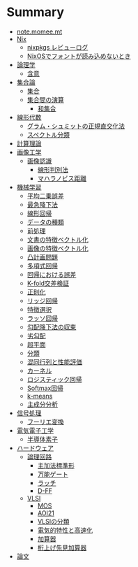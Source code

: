 # Summary

- [note.momee.mt](./README.md)
- [Nix]()
    - [nixpkgs レビューログ](./nix/nixpkgs-review-log.md)
    - [NixOSでフォントが読み込めないとき](./nix/font-loading.md)
- [論理学]()
    - [含意](./logic/implication.md)
- [集合論](./set-theory/README.md)
    - [集合](./set-theory/set.md)
    - [集合間の演算]()
        - [和集合](./set-theory/op/union.md)
- [線形代数](./liner-algebra/README.md)
    - [グラム・シュミットの正規直交化法](./liner-algebra/gso.md)
    - [スペクトル分類](./liner-algebra/spectral-decomposition.md)
- [計算理論](./theory-of-computation/README.md)
- [画像工学]()
    - [画像認識](./image/recognition/README.md)
        - [線形判別法](./image/recognition/lda.md)
        - [マハラノビス距離](./image/recognition/mahalanobis-distance.md)
- [機械学習](./machine-learning/README.md)
    - [平均二乗誤差](./machine-learning/mse.md)
    - [最急降下法](./machine-learning/gradient-descent.md)
    - [線形回帰](./machine-learning/liner-regression.md)
    - [データの種類](./machine-learning/attribute.md)
    - [前処理](./machine-learning/data-preprocessing.md)
    - [文書の特徴ベクトル化](./machine-learning/document.md)
    - [画像の特徴ベクトル化](./machine-learning/image.md)
    - [凸計画問題](./machine-learning/convex-programming-problem.md)
    - [多項式回帰](./machine-learning/polynomial-regression.md)
    - [回帰における誤差](./machine-learning/regression-errors.md)
    - [K-fold交差検証](./machine-learning/k-fold-cross-validation.md)
    - [正則化](./machine-learning/regularization.md)
    - [リッジ回帰](./machine-learning/ridge-regression.md)
    - [特徴選択](./machine-learning/feature-selection.md)
    - [ラッソ回帰](./machine-learning/lasso-regression.md)
    - [勾配降下法の収束](./machine-learning/gradient-descent-convergence.md)
    - [劣勾配](./machine-learning/sub-gradient.md)
    - [超平面](./machine-learning/hyperplane.md)
    - [分類](./machine-learning/classification.md)
    - [混同行列と性能評価](./machine-learning/confusion-matrix.md)
    - [カーネル](./machine-learning/kernel.md)
    - [ロジスティック回帰](./machine-learning/logistic-regression.md)
    - [Softmax回帰](./machine-learning/softmax-regression.md)
    - [k-means](./machine-learning/k-means.md)
    - [主成分分析](./machine-learning/pca.md)
- [信号処理]()
    - [フーリエ変換](./signal-processing/fourier.md)
- [電気電子工学]()
    - [半導体素子](./ee/semiconductor.md)
- [ハードウェア]()  
    - [論理回路](./hardware/digital-logic/README.md)
        - [主加法標準形](./hardware/digital-logic/sop.md)
        - [万能ゲート](./hardware/digital-logic/universal.md)
        - [ラッチ](./hardware/digital-logic/latch.md)
        - [D-FF](./hardware/digital-logic/d-ff.md)
    - [VLSI](./hardware/vlsi/README.md)
        - [MOS](./hardware/vlsi/mos.md)
        - [AOI21](./hardware/vlsi/aoi21.md)
        - [VLSIの分類](./hardware/vlsi/class.md)
        - [電気的特性と高速化](./hardware/vlsi/electronic-properties.md)
        - [加算器](./hardware/vlsi/adder.md)
        - [桁上げ先見加算器](./hardware/vlsi/carry-lookahead-adder.md)
- [論文]()

